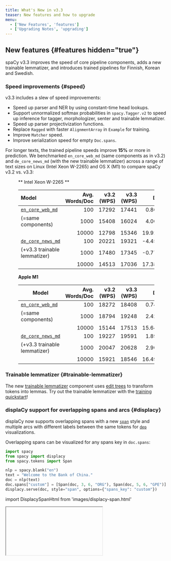 ```yaml
---
title: What's New in v3.3
teaser: New features and how to upgrade
menu:
  - ['New Features', 'features']
  - ['Upgrading Notes', 'upgrading']
---
```


## New features {#features hidden="true"}

spaCy v3.3 improves the speed of core pipeline components, adds a new trainable
lemmatizer, and introduces trained pipelines for Finnish, Korean and Swedish.

### Speed improvements {#speed}

v3.3 includes a slew of speed improvements:

- Speed up parser and NER by using constant-time head lookups.
- Support unnormalized softmax probabilities in `spacy.Tagger.v2` to speed up
  inference for tagger, morphologizer, senter and trainable lemmatizer.
- Speed up parser projectivization functions.
- Replace `Ragged` with faster `AlignmentArray` in `Example` for training.
- Improve `Matcher` speed.
- Improve serialization speed for empty `Doc.spans`.

For longer texts, the trained pipeline speeds improve **15%** or more in
prediction. We benchmarked `en_core_web_md` (same components as in v3.2) and
`de_core_news_md` (with the new trainable lemmatizer) across a range of text
sizes on Linux (Intel Xeon W-2265) and OS X (M1) to compare spaCy v3.2 vs. v3.3:

<figure>

** Intel Xeon W-2265 **

| Model                                            | Avg. Words/Doc | v3.2 (WPS) | v3.3 (WPS) |   Diff |
| :----------------------------------------------- | -------------: | ---------: | ---------: | -----: |
| [`en_core_web_md`](/models/en#en_core_web_md)    |            100 |      17292 |      17441 |  0.86% |
| (=same components)                               |           1000 |      15408 |      16024 |  4.00% |
|                                                  |          10000 |      12798 |      15346 | 19.91% |
| [`de_core_news_md`](/models/de/#de_core_news_md) |            100 |      20221 |      19321 | -4.45% |
| (+v3.3 trainable lemmatizer)                     |           1000 |      17480 |      17345 | -0.77% |
|                                                  |          10000 |      14513 |      17036 | 17.38% |

</figure>

<figure>

**Apple M1**

| Model                                            | Avg. Words/Doc | v3.2 (WPS) | v3.3 (WPS) |   Diff |
| ------------------------------------------------ | -------------: | ---------: | ---------: | -----: |
| [`en_core_web_md`](/models/en#en_core_web_md)    |            100 |      18272 |      18408 |  0.74% |
| (=same components)                               |           1000 |      18794 |      19248 |  2.42% |
|                                                  |          10000 |      15144 |      17513 | 15.64% |
| [`de_core_news_md`](/models/de/#de_core_news_md) |            100 |      19227 |      19591 |  1.89% |
| (+v3.3 trainable lemmatizer)                     |           1000 |      20047 |      20628 |  2.90% |
|                                                  |          10000 |      15921 |      18546 | 16.49% |

</figure>

### Trainable lemmatizer {#trainable-lemmatizer}

The new [trainable lemmatizer](/api/edittreelemmatizer) component uses
[edit trees](https://explosion.ai/blog/edit-tree-lemmatizer) to transform tokens
into lemmas. Try out the trainable lemmatizer with the
[training quickstart](/usage/training#quickstart)!

### displaCy support for overlapping spans and arcs {#displacy}

displaCy now supports overlapping spans with a new
[`span`](/usage/visualizers#span) style and multiple arcs with different labels
between the same tokens for [`dep`](/usage/visualizers#dep) visualizations.

Overlapping spans can be visualized for any spans key in `doc.spans`:

```python
import spacy
from spacy import displacy
from spacy.tokens import Span

nlp = spacy.blank("en")
text = "Welcome to the Bank of China."
doc = nlp(text)
doc.spans["custom"] = [Span(doc, 3, 6, "ORG"), Span(doc, 5, 6, "GPE")]
displacy.serve(doc, style="span", options={"spans_key": "custom"})
```

import DisplacySpanHtml from 'images/displacy-span.html'

<Iframe title="displaCy visualizer for entities" html={DisplacySpanHtml} height={180} />

## Additional features and improvements

- Config comparisons with [`spacy debug diff-config`](/api/cli#debug-diff).
- Span suggester debugging with
  [`SpanCategorizer.set_candidates`](/api/spancategorizer#set_candidates).
- Big endian support with
  [`thinc-bigendian-ops`](https://github.com/andrewsi-z/thinc-bigendian-ops) and
  updates to make `floret`, `murmurhash`, Thinc and spaCy endian neutral.
- Initial support for Lower Sorbian and Upper Sorbian.
- Language updates for English, French, Italian, Japanese, Korean, Norwegian,
  Russian, Slovenian, Spanish, Turkish, Ukrainian and Vietnamese.
- New noun chunks for Finnish.

## Trained pipelines {#pipelines}

### New trained pipelines {#new-pipelines}

v3.3 introduces new CPU/CNN pipelines for Finnish, Korean and Swedish, which use
the new trainable lemmatizer and
[floret vectors](https://github.com/explosion/floret). Due to the use
[Bloom embeddings](https://explosion.ai/blog/bloom-embeddings) and subwords, the
pipelines have compact vectors with no out-of-vocabulary words.

### Pipeline updates {#pipeline-updates}

The following languages switch from lookup or rule-based lemmatizers to the new
trainable lemmatizer: Danish, Dutch, German, Greek, Italian, Lithuanian,
Norwegian, Polish, Portuguese and Romanian. The overall lemmatizer accuracy
improves for all of these pipelines, but be aware that the types of errors may
look quite different from the lookup-based lemmatizers. If you'd prefer to
continue using the previous lemmatizer, you can
[switch from the trainable lemmatizer to a non-trainable lemmatizer](/models#design-modify).

<figure>

| Model                                           | v3.2 Lemma Acc | v3.3 Lemma Acc |
| ----------------------------------------------- | -------------: | -------------: |
| [`da_core_news_md`](/models/da#da_core_news_md) |          84.91 |          94.82 |
| [`de_core_news_md`](/models/de#de_core_news_md) |          73.43 |          97.71 |
| [`el_core_news_md`](/models/el#el_core_news_md) |          56.46 |          88.87 |
| [`fi_core_news_md`](/models/fi#fi_core_news_md) |              - |          86.21 |
| [`it_core_news_md`](/models/it#it_core_news_md) |          86.59 |          97.22 |
| [`ko_core_news_md`](/models/ko#ko_core_news_md) |              - |          89.99 |
| [`lt_core_news_md`](/models/lt#lt_core_news_md) |          71.06 |          84.84 |
| [`nb_core_news_md`](/models/nb#nb_core_news_md) |          76.73 |          97.09 |
| [`nl_core_news_md`](/models/nl#nl_core_news_md) |          81.51 |          93.96 |
| [`pl_core_news_md`](/models/pl#pl_core_news_md) |          87.07 |          93.66 |
| [`pt_core_news_md`](/models/pt#pt_core_news_md) |          76.73 |          96.92 |
| [`ro_core_news_md`](/models/ro#ro_core_news_md) |          81.83 |          95.48 |
| [`sv_core_news_md`](/models/sv#sv_core_news_md) |              - |          95.51 |

</figure>

In addition, the vectors in the English pipelines are deduplicated to improve
the pruned vectors in the `md` models and reduce the `lg` model size.

## Notes about upgrading from v3.2 {#upgrading}

### Span comparisons

Span comparisons involving ordering (`<`, `<=`, `>`, `>=`) now take all span
attributes into account (start, end, label, and KB ID) so spans may be sorted in
a slightly different order.

### Whitespace annotation

During training, annotation on whitespace tokens is handled in the same way as
annotation on non-whitespace tokens in order to allow custom whitespace
annotation.

### Doc.from_docs

[`Doc.from_docs`](/api/doc#from_docs) now includes `Doc.tensor` by default and
supports excludes with an `exclude` argument in the same format as
`Doc.to_bytes`. The supported exclude fields are `spans`, `tensor` and
`user_data`.

Docs including `Doc.tensor` may be quite a bit larger in RAM, so to exclude
`Doc.tensor` as in v3.2:

```diff
-merged_doc = Doc.from_docs(docs)
+merged_doc = Doc.from_docs(docs, exclude=["tensor"])
```

### Pipeline package version compatibility {#version-compat}

> #### Using legacy implementations
>
> In spaCy v3, you'll still be able to load and reference legacy implementations
> via [`spacy-legacy`](https://github.com/explosion/spacy-legacy), even if the
> components or architectures change and newer versions are available in the
> core library.

When you're loading a pipeline package trained with an earlier version of spaCy
v3, you will see a warning telling you that the pipeline may be incompatible.
This doesn't necessarily have to be true, but we recommend running your
pipelines against your test suite or evaluation data to make sure there are no
unexpected results.

If you're using one of the [trained pipelines](/models) we provide, you should
run [`spacy download`](/api/cli#download) to update to the latest version. To
see an overview of all installed packages and their compatibility, you can run
[`spacy validate`](/api/cli#validate).

If you've trained your own custom pipeline and you've confirmed that it's still
working as expected, you can update the spaCy version requirements in the
[`meta.json`](/api/data-formats#meta):

```diff
- "spacy_version": ">=3.2.0,<3.3.0",
+ "spacy_version": ">=3.2.0,<3.4.0",
```

### Updating v3.2 configs

To update a config from spaCy v3.2 with the new v3.3 settings, run
[`init fill-config`](/api/cli#init-fill-config):

```cli
$ python -m spacy init fill-config config-v3.2.cfg config-v3.3.cfg
```

In many cases ([`spacy train`](/api/cli#train),
[`spacy.load`](/api/top-level#spacy.load)), the new defaults will be filled in
automatically, but you'll need to fill in the new settings to run
[`debug config`](/api/cli#debug) and [`debug data`](/api/cli#debug-data).

To see the speed improvements for the
[`Tagger` architecture](/api/architectures#Tagger), edit your config to switch
from `spacy.Tagger.v1` to `spacy.Tagger.v2` and then run `init fill-config`.
